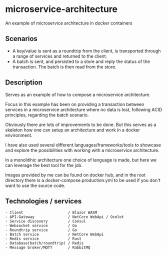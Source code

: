 # microservice-architecture
An example of microservice architecture in docker containers

## Scenarios
+ A key/value is sent as a roundtrip from the client, is transported through a range of services and returned to the client.
+ A batch is sent, and persisted to a store and reply the status of the transaction. The batch is then read from the store.

## Description

Serves as an example of how to compose a microservice architecture.

Focus in this example has been on providing a transaction between services in a microservice architecture where no data is lost, following ACID principles, regarding the batch scenario.

Obviously there are lots of improvements to be done. But this serves as a skeleton how one can setup an architecture and work in a docker environment.

I have also used several different languages/frameworks/tools to showcase and explore the possibilities with working with a microservice architecture. 

In a monolitihic architecture one choice of language is made, but here we can leverage the best tool for the job.

Images provided by me can be found on docker hub, and in the root directory there is a docker-compose.production.yml to be used if you 
don't want to use the source code.


## Technologies / services
    - Client                    / Blazor WASM
    - API-Gateway               / NetCore WebApi / Ocelot
    - Service discovery         / Consul
    - Websocket service         / Go
    - Roundtrip service         / Go
    - Batch service             / NetCore WebApi
    - Redis service             / Rust
    - Database(batch/roundtrip) / Redis
    - Message broker/MQTT       / RabbitMQ